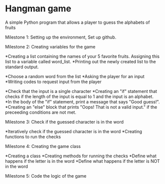 # Hangman game

A simple Python program that allows a player to guess the alphabets of fruits

Milestone 1:
  Setting up the environment, Set up github.

Milestone 2:
  Creating variables for the game

  *Creating a list containing the names of your 5 favorite fruits. Assigning this list to a variable called word_list.
  *Printing out the newly created list to the standard output.

  *Choose a random word from the list
  *Asking the player for an input
  *Writing codes to request input from the player

  *Check that the input is a single character
  *Creating an "if" statement that checks if the length of the input is equal to 1 and the input is an alphabet.
  *In the body of the "if" statement, print a message that says "Good guess!".
  *Creating an "else" block that prints "Oops! That is not a valid input." if the preceeding conditions are not met.

Milestone 3: Check if the guessed character is in the word

  *Iteratively check if the guessed character is in the word
  *Creating functions to run the checks

 Milestone 4: Creating the game class
  
  *Creating a class
  *Creating methods for running the checks
  *Define what happens if the letter is in the word
  *Define what happens if the letter is NOT in the word

Milestone 5: Code the logic of the game
